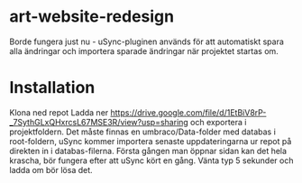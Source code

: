# art-website-redesign

Borde fungera just nu - uSync-pluginen används för att automatiskt spara alla ändringar och importera sparade ändringar när projektet startas om.

# Installation
Klona ned repot
Ladda ner https://drive.google.com/file/d/1EtBiV8rP-_7SythGLxQHxrcsL67MSE3R/view?usp=sharing och exportera i projektfoldern. Det måste finnas en umbraco/Data-folder med databas i root-foldern, uSync kommer importera senaste uppdateringarna ur repot på direkten in i databas-filerna.
Första gången man öppnar sidan kan det hela krascha, bör fungera efter att uSync kört en gång. Vänta typ 5 sekunder och ladda om bör lösa det.
